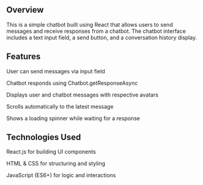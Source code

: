 ## Overview

This is a simple chatbot built using React that allows users to send messages and receive responses from a chatbot. The chatbot interface includes a text input field, a send button, and a conversation history display.

## Features

User can send messages via input field

Chatbot responds using Chatbot.getResponseAsync

Displays user and chatbot messages with respective avatars

Scrolls automatically to the latest message

Shows a loading spinner while waiting for a response

## Technologies Used

React.js for building UI components

HTML & CSS for structuring and styling

JavaScript (ES6+) for logic and interactions

